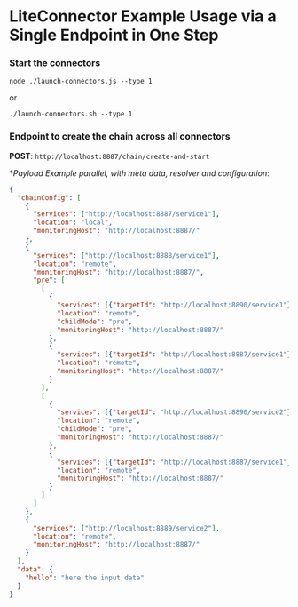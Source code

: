 # LiteConnector Example Usage via a Single Endpoint in One Step

### Start the connectors

```
node ./launch-connectors.js --type 1
```

or

```
./launch-connectors.sh --type 1
```

### **Endpoint to create the chain across all connectors**

**POST**: `http://localhost:8887/chain/create-and-start`

**Payload Example parallel, with meta data, resolver and configuration*:

```json
{
  "chainConfig": [
    {
      "services": ["http://localhost:8887/service1"],
      "location": "local",
      "monitoringHost": "http://localhost:8887/"
    },
    {
      "services": ["http://localhost:8888/service1"],
      "location": "remote",
      "monitoringHost": "http://localhost:8887/",
      "pre": [
        [
          {
            "services": [{"targetId": "http://localhost:8890/service1"}],
            "location": "remote",
            "childMode": "pre",
            "monitoringHost": "http://localhost:8887/"
          },
          {
            "services": [{"targetId": "http://localhost:8887/service1"}],
            "location": "remote",
            "monitoringHost": "http://localhost:8887/"
          }
        ],
        [
          {
            "services": [{"targetId": "http://localhost:8890/service2"}],
            "location": "remote",
            "childMode": "pre",
            "monitoringHost": "http://localhost:8887/"
          },
          {
            "services": [{"targetId": "http://localhost:8887/service1"}],
            "location": "remote",
            "monitoringHost": "http://localhost:8887/"
          }
        ]
      ]
    },
    {
      "services": ["http://localhost:8889/service2"],
      "location": "remote",
      "monitoringHost": "http://localhost:8887/"
    }
  ],
  "data": {
    "hello": "here the input data"
  }
}
```